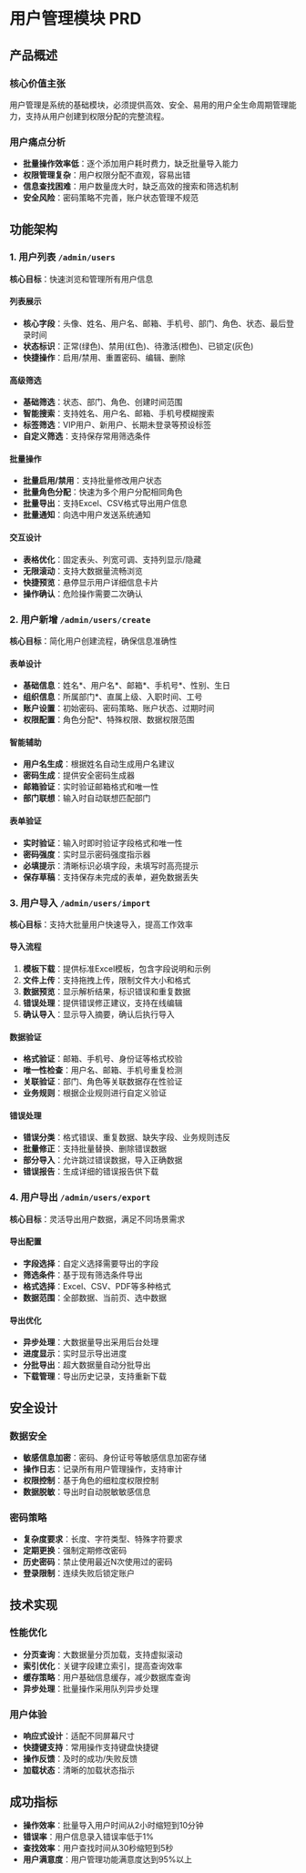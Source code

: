 # 用户管理模块 PRD

## 产品概述

### 核心价值主张
用户管理是系统的基础模块，必须提供高效、安全、易用的用户全生命周期管理能力，支持从用户创建到权限分配的完整流程。

### 用户痛点分析
- **批量操作效率低**：逐个添加用户耗时费力，缺乏批量导入能力
- **权限管理复杂**：用户权限分配不直观，容易出错
- **信息查找困难**：用户数量庞大时，缺乏高效的搜索和筛选机制
- **安全风险**：密码策略不完善，账户状态管理不规范

## 功能架构

### 1. 用户列表 `/admin/users`

**核心目标**：快速浏览和管理所有用户信息

#### 列表展示
- **核心字段**：头像、姓名、用户名、邮箱、手机号、部门、角色、状态、最后登录时间
- **状态标识**：正常(绿色)、禁用(红色)、待激活(橙色)、已锁定(灰色)
- **快捷操作**：启用/禁用、重置密码、编辑、删除

#### 高级筛选
- **基础筛选**：状态、部门、角色、创建时间范围
- **智能搜索**：支持姓名、用户名、邮箱、手机号模糊搜索
- **标签筛选**：VIP用户、新用户、长期未登录等预设标签
- **自定义筛选**：支持保存常用筛选条件

#### 批量操作
- **批量启用/禁用**：支持批量修改用户状态
- **批量角色分配**：快速为多个用户分配相同角色
- **批量导出**：支持Excel、CSV格式导出用户信息
- **批量通知**：向选中用户发送系统通知

#### 交互设计
- **表格优化**：固定表头、列宽可调、支持列显示/隐藏
- **无限滚动**：支持大数据量流畅浏览
- **快捷预览**：悬停显示用户详细信息卡片
- **操作确认**：危险操作需要二次确认

### 2. 用户新增 `/admin/users/create`

**核心目标**：简化用户创建流程，确保信息准确性

#### 表单设计
- **基础信息**：姓名*、用户名*、邮箱*、手机号*、性别、生日
- **组织信息**：所属部门*、直属上级、入职时间、工号
- **账户设置**：初始密码、密码策略、账户状态、过期时间
- **权限配置**：角色分配*、特殊权限、数据权限范围

#### 智能辅助
- **用户名生成**：根据姓名自动生成用户名建议
- **密码生成**：提供安全密码生成器
- **邮箱验证**：实时验证邮箱格式和唯一性
- **部门联想**：输入时自动联想匹配部门

#### 表单验证
- **实时验证**：输入时即时验证字段格式和唯一性
- **密码强度**：实时显示密码强度指示器
- **必填提示**：清晰标识必填字段，未填写时高亮提示
- **保存草稿**：支持保存未完成的表单，避免数据丢失

### 3. 用户导入 `/admin/users/import`

**核心目标**：支持大批量用户快速导入，提高工作效率

#### 导入流程
1. **模板下载**：提供标准Excel模板，包含字段说明和示例
2. **文件上传**：支持拖拽上传，限制文件大小和格式
3. **数据预览**：显示解析结果，标识错误和重复数据
4. **错误处理**：提供错误修正建议，支持在线编辑
5. **确认导入**：显示导入摘要，确认后执行导入

#### 数据验证
- **格式验证**：邮箱、手机号、身份证等格式校验
- **唯一性检查**：用户名、邮箱、手机号重复检测
- **关联验证**：部门、角色等关联数据存在性验证
- **业务规则**：根据企业规则进行自定义验证

#### 错误处理
- **错误分类**：格式错误、重复数据、缺失字段、业务规则违反
- **批量修正**：支持批量替换、删除错误数据
- **部分导入**：允许跳过错误数据，导入正确数据
- **错误报告**：生成详细的错误报告供下载

### 4. 用户导出 `/admin/users/export`

**核心目标**：灵活导出用户数据，满足不同场景需求

#### 导出配置
- **字段选择**：自定义选择需要导出的字段
- **筛选条件**：基于现有筛选条件导出
- **格式选择**：Excel、CSV、PDF等多种格式
- **数据范围**：全部数据、当前页、选中数据

#### 导出优化
- **异步处理**：大数据量导出采用后台处理
- **进度显示**：实时显示导出进度
- **分批导出**：超大数据量自动分批导出
- **下载管理**：导出历史记录，支持重新下载

## 安全设计

### 数据安全
- **敏感信息加密**：密码、身份证号等敏感信息加密存储
- **操作日志**：记录所有用户管理操作，支持审计
- **权限控制**：基于角色的细粒度权限控制
- **数据脱敏**：导出时自动脱敏敏感信息

### 密码策略
- **复杂度要求**：长度、字符类型、特殊字符要求
- **定期更换**：强制定期修改密码
- **历史密码**：禁止使用最近N次使用过的密码
- **登录限制**：连续失败后锁定账户

## 技术实现

### 性能优化
- **分页查询**：大数据量分页加载，支持虚拟滚动
- **索引优化**：关键字段建立索引，提高查询效率
- **缓存策略**：用户基础信息缓存，减少数据库查询
- **异步处理**：批量操作采用队列异步处理

### 用户体验
- **响应式设计**：适配不同屏幕尺寸
- **快捷键支持**：常用操作支持键盘快捷键
- **操作反馈**：及时的成功/失败反馈
- **加载状态**：清晰的加载状态指示

## 成功指标

- **操作效率**：批量导入用户时间从2小时缩短到10分钟
- **错误率**：用户信息录入错误率低于1%
- **查找效率**：用户查找时间从30秒缩短到5秒
- **用户满意度**：用户管理功能满意度达到95%以上